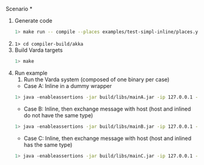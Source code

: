 Scenario
    * 


1. Generate code
    ```bash
    1> make run -- compile --places examples/test-simpl-inline/places.yml --targets examples/test-simpl-inline/targets.yml --filename examples/test-simpl-inline/test.varch --impl examples/test-simpl-inline/test.vimpl --provenance 0
    ```
2. ```1> cd compiler-build/akka```
3. Build Varda targets
    ```bash
    1> make
    ```
4. Run example
    1. Run the Varda system (composed of one binary per case)
    * Case A: Inline in a dummy wrapper 
    ```bash
    1> java -enableassertions -jar build/libs/mainA.jar -ip 127.0.0.1 -p 25520 -s akka://systemProject_name@127.0.0.1:25520 -l 8080 -vp placeB 
    ```
    * Case B: Inline, then exchange message with host (host and inlined do not have the same type)
    ```bash
    1> java -enableassertions -jar build/libs/mainB.jar -ip 127.0.0.1 -p 25520 -s akka://systemProject_name@127.0.0.1:25520 -l 8080 -vp placeB 
    ```
    * Case C: Inline, then exchange message with host (host and inlined has the same type)
    ```bash
    1> java -enableassertions -jar build/libs/mainC.jar -ip 127.0.0.1 -p 25520 -s akka://systemProject_name@127.0.0.1:25520 -l 8080 -vp placeB 
    ```